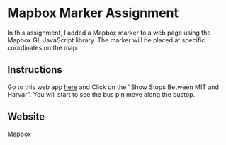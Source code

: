 # Mapbox Marker Assignment

In this assignment, I added a Mapbox marker to a web page using the Mapbox GL JavaScript library. The marker will be placed at specific coordinates on the map.

## Instructions

Go to this web app [here](https://arizonasolid-lunarvictor.codio.io/student_code/index.html) and Click on the "Show Stops Between MIT and Harvar". You will start to see the bus pin move along the bustop. 

## Website

[Mapbox](https://www.mapbox.com/)
